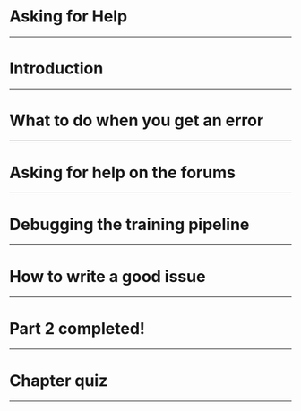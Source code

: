 # Asking for Help

---

# Introduction

---


# What to do when you get an error

---


# Asking for help on the forums

---


# Debugging the training pipeline

---


# How to write a good issue

---


# Part 2 completed!

---


# Chapter quiz

---

